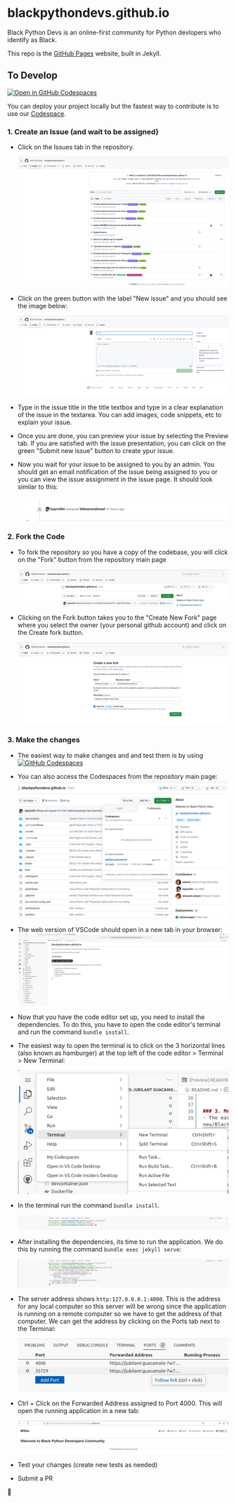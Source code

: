 # blackpythondevs.github.io

Black Python Devs is an online-first community for Python devlopers who identify as Black.

This repo is the [GitHub Pages](https://pages.github.com/) website, built in Jekyll.

## To Develop

[![Open in GitHub Codespaces](https://github.com/codespaces/badge.svg)](https://codespaces.new/BlackPythonDevs/blackpythondevs.github.io)

You can deploy your project locally but the fastest way to contribute is to use our [Codespace](<(https://github.com/features/codespaces/)https://github.com/features/codespaces/>).

### 1. Create an Issue (and wait to be assigned)

- Click on the Issues tab in the repository.

  ![Issues tab](/assets/images/issues_tab.png)

- Click on the green button with the label "New issue" and you should see the image below:

  ![New issue button](/assets/images/new_issue.png)

- Type in the issue title in the title textbox and type in a clear explanation of the issue in the textarea. You can add images, code snippets, etc to explain your issue.
- Once you are done, you can preview your issue by selecting the Preview tab. If you are satisfied with the issue presentation, you can click on the green "Submit new issue" button to create ypur issue.
- Now you wait for your issue to be assigned to you by an admin. You should get an email notification of the issue being assigned to you or you can view the issue assignment in the issue page. It should look similar to this:

  ![Issue assignment](/assets/images/issue_assignment.png)

### 2. Fork the Code

- To fork the repository so you have a copy of the codebase, you will click on the "Fork" button from the repository main page

  ![Fork button](/assets/images/fork_button_page.png)

- Clicking on the Fork button takes you to the "Create New Fork" page where you select the owner (your personal github account) and click on the Create fork button.

  ![Create new fork page](/assets/images/create_new_fork_page.png)

### 3. Make the changes

- The easiest way to make changes and and test them is by using [![GitHub Codespaces](https://github.com/codespaces/badge.svg)](https://codespaces.new/BlackPythonDevs/blackpythondevs.github.io)
- You can also access the Codespaces from the repository main page:
  ![Codespaces tab](/assets/images/codespaces_tab.png)

- The web version of VSCode should open in a new tab in your browser:
  ![BlackPythonDevs Codespace](/assets/images/blackpythondevs_codespace.png)

- Now that you have the code editor set up, you need to install the dependencies. To do this, you have to open the code editor's terminal and run the command `bundle install`.
- The easiest way to open the terminal is to click on the 3 horizontal lines (also known as hamburger) at the top left of the code editor > Terminal > New Terminal:

  ![Terminal starter](/assets/images/terminal_starter3.png)

- In the terminal run the command `bundle install`.

  ![Bundle install terminal](/assets/images/bundle_install_terminal.png)

- After installing the dependencies, its time to run the application. We do this by running the command `bundle exec jekyll serve`:

  ![Jekyll serve terminal](/assets/images/jekyll_serve_terminal.png)

- The server address shows `http:127.0.0.0.1:4000`. This is the address for any local computer so this server will be wrong since the application is running on a remote computer so we have to get the address of that computer. We can get the address by clicking on the Ports tab next to the Terminal:

  ![Codespace ports](/assets/images/codespace_ports2.png)

- Ctrl + Click on the Forwarded Address assigned to Port 4000. This will open the running application in a new tab:

  ![Running page](/assets/images/running_page.png)

- Test your changes (create new tests as needed)
- Submit a PR

🥳
